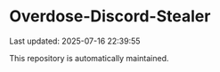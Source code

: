# Overdose-Discord-Stealer

Last updated: 2025-07-16 22:39:55

This repository is automatically maintained.
